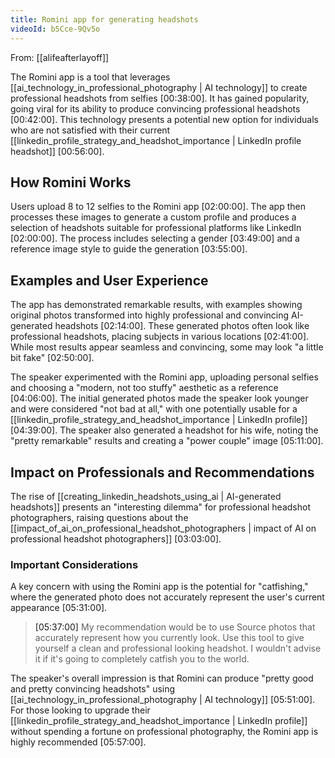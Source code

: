```yaml
---
title: Romini app for generating headshots
videoId: b5Cce-9Qv5o
---
```


From: [[alifeafterlayoff]] <br/> 

The Romini app is a tool that leverages [[ai_technology_in_professional_photography | AI technology]] to create professional headshots from selfies <a class="yt-timestamp" data-t="00:38:00">[00:38:00]</a>. It has gained popularity, going viral for its ability to produce convincing professional headshots <a class="yt-timestamp" data-t="00:42:00">[00:42:00]</a>. This technology presents a potential new option for individuals who are not satisfied with their current [[linkedin_profile_strategy_and_headshot_importance | LinkedIn profile headshot]] <a class="yt-timestamp" data-t="00:56:00">[00:56:00]</a>.

## How Romini Works

Users upload 8 to 12 selfies to the Romini app <a class="yt-timestamp" data-t="02:00:00">[02:00:00]</a>. The app then processes these images to generate a custom profile and produces a selection of headshots suitable for professional platforms like LinkedIn <a class="yt-timestamp" data-t="02:00:00">[02:00:00]</a>. The process includes selecting a gender <a class="yt-timestamp" data-t="03:49:00">[03:49:00]</a> and a reference image style to guide the generation <a class="yt-timestamp" data-t="03:55:00">[03:55:00]</a>.

## Examples and User Experience

The app has demonstrated remarkable results, with examples showing original photos transformed into highly professional and convincing AI-generated headshots <a class="yt-timestamp" data-t="02:14:00">[02:14:00]</a>. These generated photos often look like professional headshots, placing subjects in various locations <a class="yt-timestamp" data-t="02:41:00">[02:41:00]</a>. While most results appear seamless and convincing, some may look "a little bit fake" <a class="yt-timestamp" data-t="02:50:00">[02:50:00]</a>.

The speaker experimented with the Romini app, uploading personal selfies and choosing a "modern, not too stuffy" aesthetic as a reference <a class="yt-timestamp" data-t="04:06:00">[04:06:00]</a>. The initial generated photos made the speaker look younger and were considered "not bad at all," with one potentially usable for a [[linkedin_profile_strategy_and_headshot_importance | LinkedIn profile]] <a class="yt-timestamp" data-t="04:39:00">[04:39:00]</a>. The speaker also generated a headshot for his wife, noting the "pretty remarkable" results and creating a "power couple" image <a class="yt-timestamp" data-t="05:11:00">[05:11:00]</a>.

## Impact on Professionals and Recommendations

The rise of [[creating_linkedin_headshots_using_ai | AI-generated headshots]] presents an "interesting dilemma" for professional headshot photographers, raising questions about the [[impact_of_ai_on_professional_headshot_photographers | impact of AI on professional headshot photographers]] <a class="yt-timestamp" data-t="03:03:00">[03:03:00]</a>.

### Important Considerations

A key concern with using the Romini app is the potential for "catfishing," where the generated photo does not accurately represent the user's current appearance <a class="yt-timestamp" data-t="05:31:00">[05:31:00]</a>.

> <a class="yt-timestamp" data-t="05:37:00">[05:37:00]</a> My recommendation would be to use Source photos that accurately represent how you currently look. Use this tool to give yourself a clean and professional looking headshot. I wouldn't advise it if it's going to completely catfish you to the world.

The speaker's overall impression is that Romini can produce "pretty good and pretty convincing headshots" using [[ai_technology_in_professional_photography | AI technology]] <a class="yt-timestamp" data-t="05:51:00">[05:51:00]</a>. For those looking to upgrade their [[linkedin_profile_strategy_and_headshot_importance | LinkedIn profile]] without spending a fortune on professional photography, the Romini app is highly recommended <a class="yt-timestamp" data-t="05:57:00">[05:57:00]</a>.